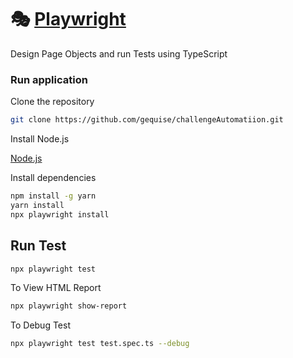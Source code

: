 # 🎭 [Playwright](https://playwright.dev)

Design Page Objects and run Tests using TypeScript

### Run application

Clone the repository

```bash 
git clone https://github.com/gequise/challengeAutomatiion.git
```
Install Node.js

[Node.js](https://nodejs.org/en/download/)

Install dependencies


```bash
npm install -g yarn
yarn install
npx playwright install

```

## Run Test

```bash
npx playwright test
```

To View HTML Report

```bash
npx playwright show-report
```

To Debug Test

```bash
npx playwright test test.spec.ts --debug
```
